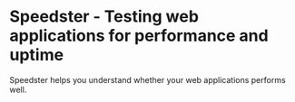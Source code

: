 # Speedster - Testing web applications for performance and uptime

Speedster helps you understand whether your web applications performs well.

